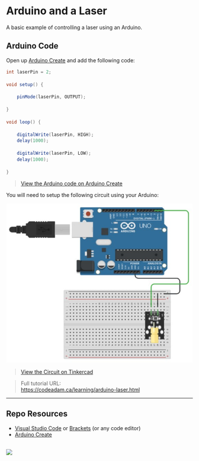 # Arduino and a Laser

A basic example of controlling a laser using an Arduino.

## Arduino Code

Open up [Arduino Create](https://create.arduino.cc/editor/) and add the following code:

```csharp
int laserPin = 2;

void setup() {

	pinMode(laserPin, OUTPUT);

}

void loop() {

	digitalWrite(laserPin, HIGH);
	delay(1000);

	digitalWrite(laserPin, LOW);
	delay(1000);

}
```

> [View the Arduino code on Arduino Create](https://create.arduino.cc/editor/professoradam/bd120ce7-2329-44db-a472-d7aa5f767a20/preview)

You will need to setup the following circuit using your Arduino:

![Tinkercad Circuit](_readme/tinkercad-laser.jpg)

> [View the Circuit on Tinkercad](https://www.tinkercad.com/things/4gRQcWldkm2-arduino-laser)

> Full tutorial URL:  
> https://codeadam.ca/learning/arduino-laser.html

---

## Repo Resources

- [Visual Studio Code](https://code.visualstudio.com/) or [Brackets](http://brackets.io/) (or any code editor)
- [Arduino Create](https://create.arduino.cc/editor)

<br>
<a href="https://codeadam.ca">
<img src="https://cdn.codeadam.ca/images@1.0.0/codeadam-logo-coloured-horizontal.png" width="200">
</a>
